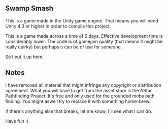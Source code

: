 ## Swamp Smash

This is a game made in the Unity game engine. That means you will need Unity 4.3 or higher in order to compile this project.

This is a game made across a time of 6 days. Effective development time is considerably lower.
The code is of gamejam quality (that means it might be really quirky) but perhaps it can be of use for someone.

So I put it up here.

## Notes
I have removed all material that might infringe any copyright or distribution agreement.
What you will have to get from the asset store is the AStar Pathfinding Project.
It's free and only used for the grounded mobs path finding.
You might aswell try to replace it with something home-brew.


If there's anything else that breaks, let me know, I'll see what I can do.


Have fun :)
